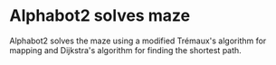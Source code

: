 # Alphabot2 solves maze

Alphabot2 solves the maze using a modified Trémaux's algorithm for mapping and Dijkstra's algorithm for finding the shortest path.